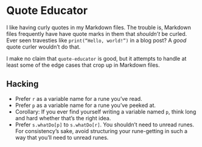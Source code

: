 # Quote Educator

I like having curly quotes in my Markdown files. The trouble is, Markdown files frequently have have quote marks in them that _shouldn’t_ be curled. Ever seen travesties like `print(“Hello, world!”)` in a blog post? A _good_ quote curler wouldn’t do that.

I make no claim that `quote-educator` is good, but it attempts to handle at least some of the edge cases that crop up in Markdown files.

## Hacking

- Prefer `r` as a variable name for a rune you’ve read.
- Prefer `p` as a variable name for a rune you’ve peeked at.
- Corollary: If you ever find yourself writing a variable named `p`, think long and hard whether that’s the right idea.
- Prefer `s.whatDo[p]` to `s.whatDo[r]`. You shouldn’t need to unread runes. For consistency’s sake, avoid structuring your rune-getting in such a way that you’ll need to unread runes.
